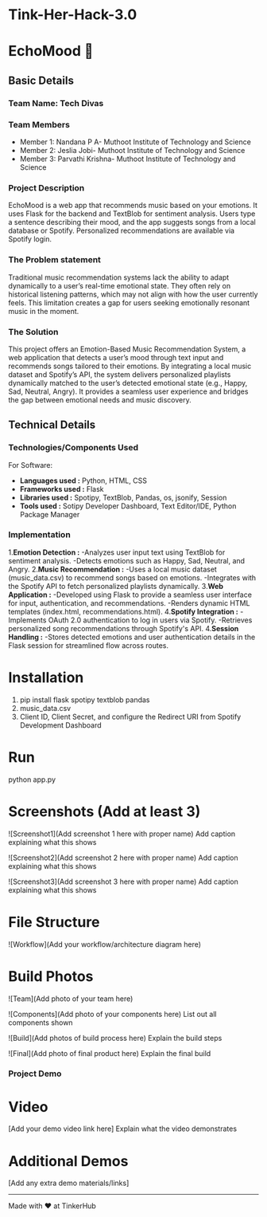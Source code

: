 # Tink-Her-Hack-3.0
# EchoMood 🎯


## Basic Details
### Team Name: Tech Divas


### Team Members
- Member 1: Nandana P A- Muthoot Institute of Technology and Science 
- Member 2: Jeslia Jobi- Muthoot Institute of Technology and Science 
- Member 3: Parvathi Krishna- Muthoot Institute of Technology and Science 

### Project Description
EchoMood is a web app that recommends music based on your emotions. It uses Flask for the backend and TextBlob for sentiment analysis. Users type a sentence describing their mood, and the app suggests songs from a local database or Spotify. Personalized recommendations are available via Spotify login.

### The Problem statement
Traditional music recommendation systems lack the ability to adapt dynamically to a user’s real-time emotional state. They often rely on historical listening patterns, which may not align with how the user currently feels. This limitation creates a gap for users seeking emotionally resonant music in the moment.

### The Solution
This project offers an Emotion-Based Music Recommendation System, a web application that detects a user’s mood through text input and recommends songs tailored to their emotions. By integrating a local music dataset and Spotify’s API, the system delivers personalized playlists dynamically matched to the user’s detected emotional state (e.g., Happy, Sad, Neutral, Angry). It provides a seamless user experience and bridges the gap between emotional needs and music discovery.

## Technical Details
### Technologies/Components Used
For Software:
- **Languages used :** Python, HTML, CSS
- **Frameworks used :** Flask
- **Libraries used :** Spotipy, TextBlob, Pandas, os, jsonify, Session
- **Tools used :** Sotipy Developer Dashboard, Text Editor/IDE, Python Package Manager


### Implementation
1.**Emotion Detection :**
-Analyzes user input text using TextBlob for sentiment analysis.
-Detects emotions such as Happy, Sad, Neutral, and Angry.
2.**Music Recommendation :** 
-Uses a local music dataset (music_data.csv) to recommend songs based on emotions.
-Integrates with the Spotify API to fetch personalized playlists dynamically.
3.**Web Application :**
-Developed using Flask to provide a seamless user interface for input, authentication, and recommendations.
-Renders dynamic HTML templates (index.html, recommendations.html).
4.**Spotify Integration :**
-Implements OAuth 2.0 authentication to log in users via Spotify.
-Retrieves personalized song recommendations through Spotify's API.
4.**Session Handling :**
-Stores detected emotions and user authentication details in the Flask session for streamlined flow across routes.
# Installation
1. pip install flask spotipy textblob pandas
2. music_data.csv
3. Client ID, Client Secret, and configure the Redirect URI from Spotify Development Dashboard


# Run
python app.py 

# Screenshots (Add at least 3)
![Screenshot1](Add screenshot 1 here with proper name)
Add caption explaining what this shows

![Screenshot2](Add screenshot 2 here with proper name)
Add caption explaining what this shows

![Screenshot3](Add screenshot 3 here with proper name)
Add caption explaining what this shows

# File Structure
![Workflow](Add your workflow/architecture diagram here)


# Build Photos
![Team](Add photo of your team here)


![Components](Add photo of your components here)
List out all components shown

![Build](Add photos of build process here)
Explain the build steps

![Final](Add photo of final product here)
Explain the final build

### Project Demo
# Video
[Add your demo video link here]
Explain what the video demonstrates

# Additional Demos
[Add any extra demo materials/links]



---
Made with ❤ at TinkerHub
